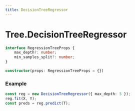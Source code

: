 ```yaml
---
title: DecisionTreeRegressor
---
```


# Tree.DecisionTreeRegressor

```ts
interface RegressionTreeProps {
    max_depth?: number;
    min_samples_split?: number;
}

constructor(props: RegressionTreeProps = {})
```

### Example
```ts
const reg = new DecisionTreeRegressor({ max_depth: 5 });
reg.fit(X, Y);
const preds = reg.predict(T);
```
